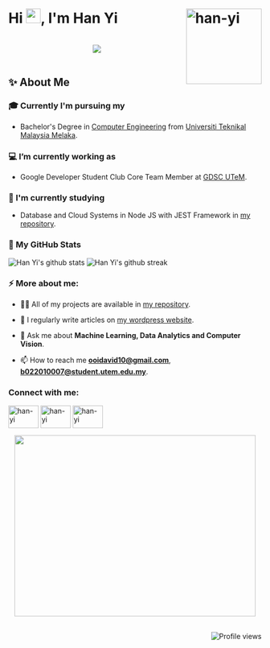 <h1> Hi <img src="https://github.com/David00i/profile-icon/blob/master/Hi.gif" width="29">, I'm Han Yi <img align="right" width="150" alt="han-yi" src="https://count.getloli.com/get/@lowlighter?theme=rule34"> </h1></br>

<div align="center">
  <img src="https://github.com/David00i/profile-icon/blob/master/bear.gif" />
</div></br>

<h2 align='left'> ✨ About Me </h2>

<h3 align='left'> 🎓 Currently I'm pursuing my </h3>
<p align="left">
  
* Bachelor's Degree in [Computer Engineering](https://portalfkekk.utem.edu.my/web/index.php/prospective-students/programme-offered/benr/) from [Universiti Teknikal Malaysia Melaka](https://www.utem.edu.my/).
</p>

<h3 align='left'> 💻 I’m currently working as </h2>
<p align="left">

* Google Developer Student Club Core Team Member at [GDSC UTeM](https://gdsc.community.dev/technical-university-of-malaysia-malacca/).
</p>

<h3 align='left'> 🌱 I'm currently studying  </h2>
<p align="left">

* Database and Cloud Systems in Node JS with JEST Framework in [my repository](https://github.com/David00i/jest-mongoDB).
</p>


<h3 align='left'> 🚀 My GitHub Stats  </h2>
<p align="left">

![Han Yi's github stats](https://github-readme-stats-eight-theta.vercel.app/api?username=David00i&show_icons=true&count_private=true&locale=en)
![Han Yi's github streak](https://hystreak.herokuapp.com/?user=David00i&date_format=M%20j%5B%2C%20Y%5D&border=2558FF&stroke=0C1BFF&fire=656FDD&ring=52BEDD&currStreakLabel=6B54DD&sideLabels=1321DD)
</p>


<h3 align='left'> ⚡ More about me:  </h2>
<p align="left">

* 👨‍💻 All of my projects are available in [my repository](https://github.com/David00i?tab=repositories).

* 📝 I regularly write articles on [my wordpress website](https://ooihanyi.wordpress.com).

* 💬 Ask me about **Machine Learning, Data Analytics and Computer Vision**.

* 📫 How to reach me **ooidavid10@gmail.com**, **b022010007@student.utem.edu.my**.
</p>

<h3 align="left">Connect with me:</h3>
<p align="left">
<a href="https://www.linkedin.com/in/ooihanyi/" target="blank"><img align="center" src="https://github.com/David00i/profile-icon/blob/master/Linkedin.svg" alt="han-yi" height="45" width="60" /></a>
<a href="https://www.instagram.com/david_00i/" target="blank"><img align="center" src="https://github.com/David00i/profile-icon/blob/master/Instagram.svg" alt="han-yi" height="45" width="60" /></a>
<a href="https://www.hackerrank.com/ooidavid10/" target="blank"><img align="center" src="https://github.com/David00i/profile-icon/blob/master/HackerRank.svg" alt="han-yi" height="45" width="60" /></a>

</p>

<div align="center">
  <img src="https://github.com/David00i/profile-icon/blob/master/person.gif" width="480" height="360"/>
</div></br>

<div align="right">

![Profile views](https://komarev.com/ghpvc/?username=David00i&style=for-the-badge&color=blue&label=PROFILE+VIEWS+FOR+HAN+YI)
</div>

<!--
![lowlighter](https://count.getloli.com/get/@lowlighter)

**this** is a ✨ _special_ ✨ repository because its `README.md` (this file) appears on your GitHub profile.

Here are some ideas to get you started:

- 🔭 I’m currently working on ...
- 🌱 I’m currently learning ...
- 👯 I’m looking to collaborate on ...
- 🤔 I’m looking for help with ...
- 💬 Ask me about ...
- 📫 How to reach me: ...
- 😄 Pronouns: ...
- ⚡ Fun fact: ...
-->
